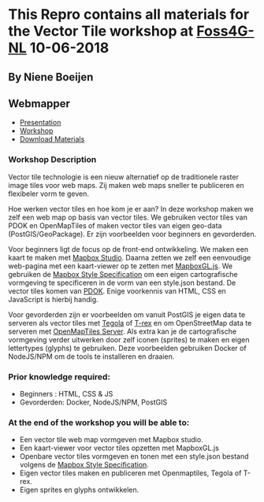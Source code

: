# This Repro contains all materials for the Vector Tile workshop at [Foss4G-NL](http://foss4g.nl/) 10-06-2018 

## By Niene Boeijen
## Webmapper

* [Presentation](https://NieneB.github.io/foss4gNL_vector_tiles/)
* [Workshop](https://github.com/NieneB/foss4gNL_vector_tiles/wiki)
* [Download Materials](https://github.com/NieneB/foss4gNL_vector_tiles/archive/master.zip)

### Workshop Description

Vector tile technologie is een nieuw alternatief op de traditionele raster image tiles voor web maps. Zij maken web maps sneller te publiceren en flexibeler vorm te geven. 

Hoe werken vector tiles en hoe kom je er aan? In deze workshop maken we zelf een web map op basis van vector tiles. We gebruiken vector tiles van PDOK en OpenMapTiles of maken vector tiles van eigen geo-data (PostGIS/GeoPackage). Er zijn voorbeelden voor beginners en gevorderden.

Voor beginners ligt de focus op de front-end ontwikkeling. We maken een kaart te maken met [Mapbox Studio](https://www.mapbox.com/studio/). Daarna zetten we zelf een eenvoudige web-pagina met een kaart-viewer op te zetten met [MapboxGL.js](https://www.mapbox.com/mapbox-gl-js/api). We gebruiken de [Mapbox Style Specification](https://www.mapbox.com/mapbox-gl-js/style-spec/) om een eigen cartografische vormgeving te specificeren in de vorm van een style.json bestand. De vector tiles komen van [PDOK](https://github.com/PDOK/vectortiles-bgt-brt). Enige voorkennis van HTML, CSS en JavaScript is hierbij handig.

Voor gevorderden zijn er voorbeelden om vanuit PostGIS je eigen data te serveren als vector tiles met [Tegola](https://github.com/go-spatial/tegola) of [T-rex](https://github.com/t-rex-tileserver/t-rex) en om OpenStreetMap data te serveren met [OpenMapTiles Server](https://openmaptiles.com/server/). Als extra kan je de cartografische vormgeving verder uitwerken door zelf iconen (sprites) te maken en eigen lettertypes (glyphs) te gebruiken. Deze voorbeelden gebruiken Docker of NodeJS/NPM om de tools te installeren en draaien.


### Prior knowledge required:

* Beginners : HTML, CSS & JS
* Gevorderden: Docker, NodeJS/NPM, PostGIS

### At the end of the workshop you will be able to:

* Een vector tile web map vormgeven met Mapbox studio.
* Een kaart-viewer voor vector tiles opzetten met MapboxGL.js 
* Openbare vector tiles vormgeven en tonen met een style.json bestand volgens de [Mapbox Style Specification](https://www.mapbox.com/mapbox-gl-js/style-spec/).
* Eigen vector tiles maken en publiceren met Openmaptiles, Tegola of T-rex.
* Eigen sprites en glyphs ontwikkelen. 
